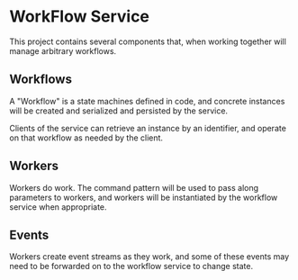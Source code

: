 
# WorkFlow Service

This project contains several components that, when working together
will manage arbitrary workflows.

## Workflows
A "Workflow" is a state machines defined in code, and concrete 
instances will be created and serialized and persisted by the service.

Clients of the service can retrieve an instance by an identifier, and operate on that workflow as needed by the client.

## Workers
Workers do work. The command pattern will be used to pass along parameters 
to workers, and workers will be instantiated by the workflow service 
when appropriate.

## Events
Workers create event streams as they work, and some of these events may need to be forwarded on to the workflow service to change state.
